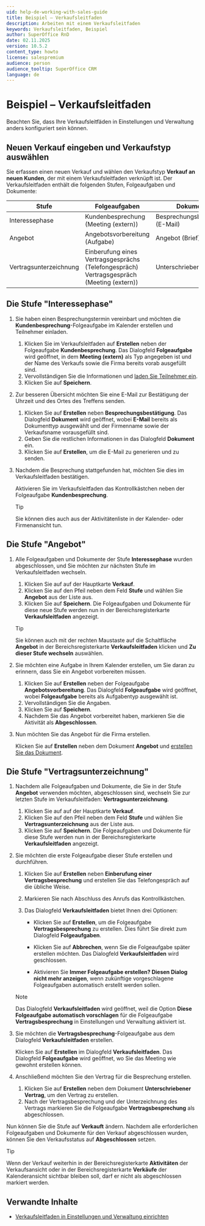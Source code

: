 ```yaml
---
uid: help-de-working-with-sales-guide
title: Beispiel – Verkaufsleitfaden
description: Arbeiten mit einem Verkaufsleitfaden
keywords: Verkaufsleitfaden, Beispiel
author: SuperOffice RnD
date: 02.11.2025
version: 10.5.2
content_type: howto
license: salespremium
audience: person
audience_tooltip: SuperOffice CRM
language: de
---
```


# Beispiel – Verkaufsleitfaden

Beachten Sie, dass Ihre Verkaufsleitfäden in Einstellungen und Verwaltung anders konfiguriert sein können.

## Neuen Verkauf eingeben und Verkaufstyp auswählen

Sie erfassen einen neuen Verkauf und wählen den Verkaufstyp **Verkauf an neuen Kunden**, der mit einem Verkaufsleitfaden verknüpft ist. Der Verkaufsleitfaden enthält die folgenden Stufen, Folgeaufgaben und Dokumente:

| Stufe | Folgeaufgaben | Dokumente |
|---|---|---|
| Interessephase | Kundenbesprechung (Meeting (extern)) | Besprechungsbestätigung (E-Mail) |
| Angebot | Angebotsvorbereitung (Aufgabe) | Angebot (Brief) |
| Vertragsunterzeichnung | Einberufung eines Vertragsgesprächs (Telefongespräch)<br /> Vertragsgespräch (Meeting (extern)) | Unterschriebener Vertrag |

## Die Stufe "Interessephase"

1. Sie haben einen Besprechungstermin vereinbart und möchten die **Kundenbesprechung**-Folgeaufgabe im Kalender erstellen und Teilnehmer einladen.

    1. Klicken Sie im Verkaufsleitfaden auf **Erstellen** neben der Folgeaufgabe **Kundenbesprechung**.
        Das Dialogfeld **Folgeaufgabe** wird geöffnet, in dem **Meeting (extern)** als Typ angegeben ist und der Name des Verkaufs sowie die Firma bereits vorab ausgefüllt sind.
    2. Vervollständigen Sie die Informationen und [laden Sie Teilnehmer ein][1].
    3. Klicken Sie auf **Speichern**.

2. Zur besseren Übersicht möchten Sie eine E-Mail zur Bestätigung der Uhrzeit und des Ortes des Treffens senden.

    1. Klicken Sie auf **Erstellen** neben **Besprechungsbestätigung**.
        Das Dialogfeld **Dokument** wird geöffnet, wobei **E-Mail** bereits als Dokumenttyp ausgewählt und der Firmenname sowie der Verkaufsname vorausgefüllt sind.
    2. Geben Sie die restlichen Informationen in das Dialogfeld **Dokument** ein.
    3. Klicken Sie auf **Erstellen**, um die E-Mail zu generieren und zu senden.

3. Nachdem die Besprechung stattgefunden hat, möchten Sie dies im Verkaufsleitfaden bestätigen.

    Aktivieren Sie im Verkaufsleitfaden das Kontrollkästchen neben der Folgeaufgabe **Kundenbesprechung**.

    > [!TIP]
    > Sie können dies auch aus der Aktivitätenliste in der Kalender- oder Firmenansicht tun.

## Die Stufe "Angebot"

1. Alle Folgeaufgaben und Dokumente der Stufe **Interessephase** wurden abgeschlossen, und Sie möchten zur nächsten Stufe im Verkaufsleitfaden wechseln.

    1. Klicken Sie auf <i class="ph ph-pencil-simple" aria-label="Bearbeiten"></i> auf der Hauptkarte **Verkauf**.
    2. Klicken Sie auf den Pfeil neben dem Feld **Stufe** und wählen Sie **Angebot** aus der Liste aus.
    3. Klicken Sie auf **Speichern**.
        Die Folgeaufgaben und Dokumente für diese neue Stufe werden nun in der Bereichsregisterkarte **Verkaufsleitfaden** angezeigt.

    > [!TIP]
    > Sie können auch mit der rechten Maustaste auf die Schaltfläche **Angebot** in der Bereichsregisterkarte **Verkaufsleitfaden** klicken und **Zu dieser Stufe wechseln** auswählen.

2. Sie möchten eine Aufgabe in Ihrem Kalender erstellen, um Sie daran zu erinnern, dass Sie ein Angebot vorbereiten müssen.

    1. Klicken Sie auf **Erstellen** neben der Folgeaufgabe **Angebotsvorbereitung**.
        Das Dialogfeld **Folgeaufgabe** wird geöffnet, wobei **Folgeaufgabe** bereits als Aufgabentyp ausgewählt ist.
    2. Vervollständigen Sie die Angaben.
    3. Klicken Sie auf **Speichern**.
    4. Nachdem Sie das Angebot vorbereitet haben, markieren Sie die Aktivität als **Abgeschlossen**.

3. Nun möchten Sie das Angebot für die Firma erstellen.

    Klicken Sie auf **Erstellen** neben dem Dokument **Angebot** und [erstellen Sie das Dokument][3].

## Die Stufe "Vertragsunterzeichnung"

1. Nachdem alle Folgeaufgaben und Dokumente, die Sie in der Stufe **Angebot** verwenden möchten, abgeschlossen sind, wechseln Sie zur letzten Stufe im Verkaufsleitfaden: **Vertragsunterzeichnung**.

    1. Klicken Sie auf <i class="ph ph-pencil-simple" aria-label="Bearbeiten"></i> auf der Hauptkarte **Verkauf**.
    2. Klicken Sie auf den Pfeil neben dem Feld **Stufe** und wählen Sie **Vertragsunterzeichnung** aus der Liste aus.
    3. Klicken Sie auf **Speichern**.
        Die Folgeaufgaben und Dokumente für diese Stufe werden nun in der Bereichsregisterkarte **Verkaufsleitfaden** angezeigt.

2. Sie möchten die erste Folgeaufgabe dieser Stufe erstellen und durchführen.

    1. Klicken Sie auf **Erstellen** neben **Einberufung einer Vertragsbesprechung** und erstellen Sie das Telefongespräch auf die übliche Weise.

    2. Markieren Sie nach Abschluss des Anrufs das Kontrollkästchen.

    3. Das Dialogfeld **Verkaufsleitfaden** bietet Ihnen drei Optionen:

        * Klicken Sie auf **Erstellen**, um die Folgeaufgabe **Vertragsbesprechung** zu erstellen. Dies führt Sie direkt zum Dialogfeld **Folgeaufgaben**.

        * Klicken Sie auf **Abbrechen**, wenn Sie die Folgeaufgabe später erstellen möchten. Das Dialogfeld **Verkaufsleitfaden** wird geschlossen.

        * Aktivieren Sie **Immer Folgeaufgabe erstellen? Diesen Dialog nicht mehr anzeigen**, wenn zukünftige vorgeschlagene Folgeaufgaben automatisch erstellt werden sollen.

    > [!NOTE]
    > Das Dialogfeld **Verkaufsleitfaden** wird geöffnet, weil die Option **Diese Folgeaufgabe automatisch vorschlagen** für die Folgeaufgabe **Vertragsbesprechung** in Einstellungen und Verwaltung aktiviert ist.

3. Sie möchten die **Vertragsbesprechung**-Folgeaufgabe aus dem Dialogfeld **Verkaufsleitfaden** erstellen.

    Klicken Sie auf **Erstellen** im Dialogfeld **Verkaufsleitfaden**.
    Das Dialogfeld **Folgeaufgabe** wird geöffnet, wo Sie das Meeting wie gewohnt erstellen können.

4. Anschließend möchten Sie den Vertrag für die Besprechung erstellen.

    1. Klicken Sie auf **Erstellen** neben dem Dokument **Unterschriebener Vertrag**, um den Vertrag zu erstellen.
    2. Nach der Vertragsbesprechung und der Unterzeichnung des Vertrags markieren Sie die Folgeaufgabe **Vertragsbesprechung** als abgeschlossen.

Nun können Sie die Stufe auf **Verkauft** ändern. Nachdem alle erforderlichen Folgeaufgaben und Dokumente für den Verkauf abgeschlossen wurden, können Sie den Verkaufsstatus auf **Abgeschlossen** setzen.

> [!TIP]
> Wenn der Verkauf weiterhin in der Bereichsregisterkarte **Aktivitäten** der Verkaufsansicht oder in der Bereichsregisterkarte **Verkäufe** der Kalenderansicht sichtbar bleiben soll, darf er nicht als abgeschlossen markiert werden.

## Verwandte Inhalte

* [Verkaufsleitfaden in Einstellungen und Verwaltung einrichten][4]

<!-- Referenced links -->
[1]: ../../diary/learn/invitation/add-attendee.md
[3]: ../../document/learn/edit.md
[4]: ../admin/create-sales-guide.md
